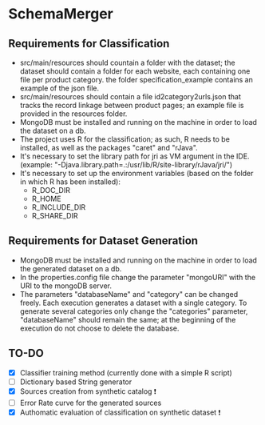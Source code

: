 # SchemaMerger

## Requirements for Classification

* src/main/resources should countain a folder with the dataset; the dataset should contain a folder for each website, each containing one file per product category. the folder specification_example contains an example of the json file.
* src/main/resources should contain a file id2category2urls.json that tracks the record linkage between product pages; an example file is provided in the resources folder.
* MongoDB must be installed and running on the machine in order to load the dataset on a db.
* The project uses R for the classification; as such, R needs to be installed, as well as the packages "caret" and "rJava".
* It's necessary to set the library path for jri as VM argument in the IDE. (example: "-Djava.library.path=.:/usr/lib/R/site-library/rJava/jri/")
* It's necessary to set up the environment variables (based on the folder in which R has been installed):
    * R_DOC_DIR
    * R_HOME
    * R_INCLUDE_DIR
    * R_SHARE_DIR
    
## Requirements for Dataset Generation
 * MongoDB must be installed and running on the machine in order to load the generated dataset on a db.
 * In the properties.config file change the parameter "mongoURI" with the URI to the mongoDB server.
 * The parameters "databaseName" and "category" can be changed freely. Each execution generates a dataset with a single category. To generate several categories only change the "categories" parameter, "databaseName" should remain the same; at the beginning of the execution do not choose to delete the database.  

## TO-DO
* [x] Classifier training method (currently done with a simple R script)
* [ ] Dictionary based String generator
* [x] Sources creation from synthetic catalog  :exclamation:
* [ ] Error Rate curve for the generated sources
* [x] Authomatic evaluation of classification on synthetic dataset  :exclamation:
